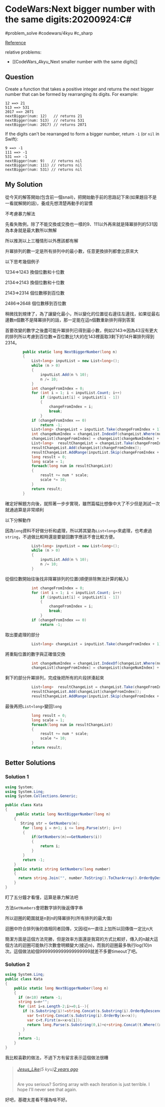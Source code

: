 # CodeWars:Next bigger number with the same digits:20200924:C\#

#problem_solve #codewars/4kyu #c_sharp

[Reference](https://www.codewars.com/kata/55983863da40caa2c900004e)

relative problems:

- [[CodeWars_4kyu_Next smaller number with the same digits]]

## Question

Create a function that takes a positive integer and returns the next bigger number that can be formed by rearranging its digits. For example:

```
12 ==> 21
513 ==> 531
2017 ==> 2071
nextBigger(num: 12)   // returns 21
nextBigger(num: 513)  // returns 531
nextBigger(num: 2017) // returns 2071
```

If the digits can't be rearranged to form a bigger number, return `-1` (or `nil` in Swift):

```
9 ==> -1
111 ==> -1
531 ==> -1
nextBigger(num: 9)   // returns nil
nextBigger(num: 111) // returns nil
nextBigger(num: 531) // returns nil
```

## My Solution

從今天的解答開始(包含前一個snail)，把開始動手前的思路記下來(如果題目不是一看就解開的話)，養成先想清楚再動手的習慣

不考慮暴力解法

先看失敗例，除了不能交換或交換也一樣的9、111以外再來就是降冪排列的531因為本身就是最大數所以無解

所以推測以上三種情形以外應該都有解

升冪排列的數一定是所有排列中的最小數，任意更換排列都會比原來大

以下思考幾個例子

1234=>1243 換個位數和十位數

2134=>2143 換個位數和十位數

2143=>2314 個位數移到百位數

2486=>2648 個位數移到百位數

稍微找到規律了，為了讓變化最小，所以變化的位置從右邊往左邊找，如果從最右邊數n個數不是降冪排列的話，那一定能在這n個數重新排列得到答案

首要改變的數字之後盡可能升冪排列已得到最小數，例如2143=>因為43沒有更大的排列所以考慮到百位數=>百位數比1大的在143裡面取3剩下的14升冪排列得到2314。

```C#
        public static long NextBiggerNumber(long n)
        {
            List<long> inputList = new List<long>();
            while (n > 0)
            {
                inputList.Add(n % 10);
                n /= 10;
            }
            int changeFromIndex = 0;
            for (int i = 1; i < inputList.Count; i++)
                if (inputList[i] < inputList[i - 1])
                {
                    changeFromIndex = i;
                    break;
                }
            if (changeFromIndex == 0)
                return -1;
            List<long> changeList = inputList.Take(changeFromIndex + 1).ToList();
            int changeNumIndex = changeList.IndexOf(changeList.Where(num => num > changeList[changeFromIndex]).Min());
            changeList[changeFromIndex] = changeList[changeNumIndex] + changeList[changeFromIndex] - (changeList[changeNumIndex] = changeList[changeFromIndex]);
            List<long>  resultChangeList = changeList.Take(changeFromIndex).OrderByDescending(num => num).ToList();
            resultChangeList.Add(changeList[changeFromIndex]);
            resultChangeList.AddRange(inputList.Skip(changeFromIndex + 1));
            long result = 0;
            long scale = 1;
            foreach(long num in resultChangeList)
            {
                result += num * scale;
                scale *= 10;
            }
            return result;
        }
```

確定好解題方向後，就照著一步步實現，雖然篇幅比想像中大了不少但是測試一次就通過算是非常順利

以下分解動作

因為`long`資料不好做分析和處理，所以將其變為`List<long>`來處理，也考慮過`string`，不過做比較時還是要變回數字應該不會比較方便。

```C#
            List<long> inputList = new List<long>();
            while (n > 0)
            {
                inputList.Add(n % 10);
                n /= 10;
            }
```

從個位數開始往後找非降冪排列的位置(順便排除無法計算的輸入)

```C#
            int changeFromIndex = 0;
            for (int i = 1; i < inputList.Count; i++)
                if (inputList[i] < inputList[i - 1])
                {
                    changeFromIndex = i;
                    break;
                }
            if (changeFromIndex == 0)
                return -1;
```

取出要處理的部分

```C#
            List<long> changeList = inputList.Take(changeFromIndex + 1).ToList();
```

將重點位置的數字與正確值交換

```C#
            int changeNumIndex = changeList.IndexOf(changeList.Where(num => num > changeList[changeFromIndex]).Min());
            changeList[changeFromIndex] = changeList[changeNumIndex] + changeList[changeFromIndex] - (changeList[changeNumIndex] = changeList[changeFromIndex]);
```

剩下的部分升冪排列，完成後把所有的片段拼湊起來

```C#
            List<long>  resultChangeList = changeList.Take(changeFromIndex).OrderByDescending(num => num).ToList();
            resultChangeList.Add(changeList[changeFromIndex]);
            resultChangeList.AddRange(inputList.Skip(changeFromIndex + 1));
```

最後再把`List<long>`變回`long`

```C#
            long result = 0;
            long scale = 1;
            foreach(long num in resultChangeList)
            {
                result += num * scale;
                scale *= 10;
            }
            return result;
```

## Better Solutions

### Solution 1

```C#
using System;
using System.Linq;
using System.Collections.Generic;

public class Kata
{
     public static long NextBiggerNumber(long n)
    {        
       String str = GetNumbers(n);
        for (long i = n+1; i <= long.Parse(str); i++)
        {
            if(GetNumbers(n)==GetNumbers(i))
            {
                return i;
            }
        }
        return -1;        
    }
    public static string GetNumbers(long number)
    {
      return string.Join("", number.ToString().ToCharArray().OrderByDescending(x => x));
    }
}
```

盯了五分鐘才看懂，這算是暴力解法吧

方法`GetNumbers`會把數字排列後返傳字串

所以迴圈的範圍就是n到n的降冪排列(所有排列的最大值)

迴圈中符合排列後的值相同者回傳，又因i從n一直往上加所以回傳值一定比n大

簡潔方面是這個方法完勝，但是效率方面還是我寫的方式比較好，傳入的n越大這個方法的迴圈可能執行次數會明顯變大(接近n)，而我的迴圈最多執行log(10)n次。這個做法給個9999999999999999999就差不多要timeout了吧。

### Solution 2

```C#
using System.Linq;
public class Kata
{
    public static long NextBiggerNumber(long n)
    {
      if (n<10) return -1;
      string s=n+"";
      for (int i=s.Length-2;i>=0;i--){
        if (s.Substring(i)!=string.Concat(s.Substring(i).OrderByDescending(x=>x))){
          var t=string.Concat(s.Substring(i).OrderBy(x=>x));
          var c=t.First(x=>x>s[i]);
          return long.Parse(s.Substring(0,i)+c+string.Concat(t.Where((x,y)=>y!=t.IndexOf(c))));
        }
      }
      return -1;
    }
}
```

我比較喜歡的做法，不過下方有留言表示這個做法很糟

> ###### [Jesus_Like](https://www.codewars.com/users/Jesus_Like)(5 kyu)[2 years ago](https://www.codewars.com/kata/55983863da40caa2c900004e/solutions/csharp/all/best_practice#5bc463ef0ca593a29b00028e)
>
> Are you serious? Sorting array with each iteration is just terrible. I hope I'll never see that again.

好吧，基礎太差看不懂為啥不好。
